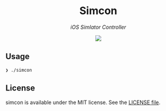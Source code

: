 <p align="center">
    <h1 align="center">Simcon</h1>
</p1>

<p align="center"><i>iOS Simlator Controller</i></p>

<p align="center">
    <a href=".license-mit"><img src="https://img.shields.io/badge/license-MIT-blue.svg"></a>
</p>

## Usage
```
❯ ./simcon
```

## License
simcon is available under the MIT license. See the [LICENSE file](https://github.com/atsushi130/simcon/blob/master/license-mit).

